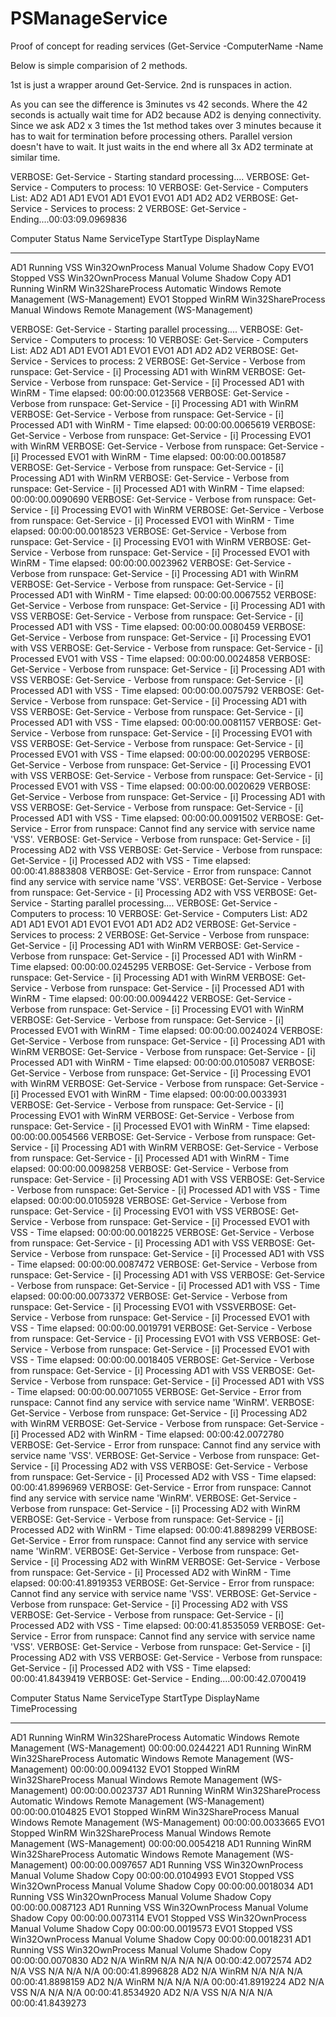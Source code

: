# PSManageService

Proof of concept for reading services (Get-Service -ComputerName <computer> -Name <service> 

Below is simple comparision of 2 methods. 

1st is just a wrapper around Get-Service.
2nd is runspaces in action. 

As you can see the difference is 3minutes vs 42 seconds. 
Where the 42 seconds is actually wait time for AD2 because AD2 is denying connectivity. 
Since we ask AD2 x 3 times the 1st method takes over 3 minutes because it has to wait for termination before processing others.
Parallel version doesn't have to wait. It just waits in the end where all 3x AD2 terminate at similar time. 

VERBOSE: Get-Service - Starting standard processing....
VERBOSE: Get-Service - Computers to process: 10
VERBOSE: Get-Service - Computers List: AD2 AD1 AD1 EVO1 AD1 EVO1 EVO1 AD1 AD2 AD2
VERBOSE: Get-Service - Services to process: 2
VERBOSE: Get-Service - Ending....00:03:09.0969836

Computer  Status Name        ServiceType StartType DisplayName
--------  ------ ----        ----------- --------- -----------
AD1      Running VSS     Win32OwnProcess    Manual Volume Shadow Copy
EVO1     Stopped VSS     Win32OwnProcess    Manual Volume Shadow Copy
AD1      Running WinRM Win32ShareProcess Automatic Windows Remote Management (WS-Management)
EVO1     Stopped WinRM Win32ShareProcess    Manual Windows Remote Management (WS-Management)


VERBOSE: Get-Service - Starting parallel processing....
VERBOSE: Get-Service - Computers to process: 10
VERBOSE: Get-Service - Computers List: AD2 AD1 AD1 EVO1 AD1 EVO1 EVO1 AD1 AD2 AD2
VERBOSE: Get-Service - Services to process: 2
VERBOSE: Get-Service - Verbose from runspace: Get-Service - [i] Processing AD1 with WinRM
VERBOSE: Get-Service - Verbose from runspace: Get-Service - [i] Processed AD1 with WinRM - Time elapsed: 00:00:00.0123568
VERBOSE: Get-Service - Verbose from runspace: Get-Service - [i] Processing AD1 with WinRM
VERBOSE: Get-Service - Verbose from runspace: Get-Service - [i] Processed AD1 with WinRM - Time elapsed: 00:00:00.0065619
VERBOSE: Get-Service - Verbose from runspace: Get-Service - [i] Processing EVO1 with WinRM
VERBOSE: Get-Service - Verbose from runspace: Get-Service - [i] Processed EVO1 with WinRM - Time elapsed: 00:00:00.0018587
VERBOSE: Get-Service - Verbose from runspace: Get-Service - [i] Processing AD1 with WinRM
VERBOSE: Get-Service - Verbose from runspace: Get-Service - [i] Processed AD1 with WinRM - Time elapsed: 00:00:00.0090690
VERBOSE: Get-Service - Verbose from runspace: Get-Service - [i] Processing EVO1 with WinRM
VERBOSE: Get-Service - Verbose from runspace: Get-Service - [i] Processed EVO1 with WinRM - Time elapsed: 00:00:00.0018523
VERBOSE: Get-Service - Verbose from runspace: Get-Service - [i] Processing EVO1 with WinRM
VERBOSE: Get-Service - Verbose from runspace: Get-Service - [i] Processed EVO1 with WinRM - Time elapsed: 00:00:00.0023962
VERBOSE: Get-Service - Verbose from runspace: Get-Service - [i] Processing AD1 with WinRM
VERBOSE: Get-Service - Verbose from runspace: Get-Service - [i] Processed AD1 with WinRM - Time elapsed: 00:00:00.0067552
VERBOSE: Get-Service - Verbose from runspace: Get-Service - [i] Processing AD1 with VSS
VERBOSE: Get-Service - Verbose from runspace: Get-Service - [i] Processed AD1 with VSS - Time elapsed: 00:00:00.0080459
VERBOSE: Get-Service - Verbose from runspace: Get-Service - [i] Processing EVO1 with VSS
VERBOSE: Get-Service - Verbose from runspace: Get-Service - [i] Processed EVO1 with VSS - Time elapsed: 00:00:00.0024858
VERBOSE: Get-Service - Verbose from runspace: Get-Service - [i] Processing AD1 with VSS
VERBOSE: Get-Service - Verbose from runspace: Get-Service - [i] Processed AD1 with VSS - Time elapsed: 00:00:00.0075792
VERBOSE: Get-Service - Verbose from runspace: Get-Service - [i] Processing AD1 with VSS
VERBOSE: Get-Service - Verbose from runspace: Get-Service - [i] Processed AD1 with VSS - Time elapsed: 00:00:00.0081157
VERBOSE: Get-Service - Verbose from runspace: Get-Service - [i] Processing EVO1 with VSS
VERBOSE: Get-Service - Verbose from runspace: Get-Service - [i] Processed EVO1 with VSS - Time elapsed: 00:00:00.0020295
VERBOSE: Get-Service - Verbose from runspace: Get-Service - [i] Processing EVO1 with VSS
VERBOSE: Get-Service - Verbose from runspace: Get-Service - [i] Processed EVO1 with VSS - Time elapsed: 00:00:00.0020629
VERBOSE: Get-Service - Verbose from runspace: Get-Service - [i] Processing AD1 with VSS
VERBOSE: Get-Service - Verbose from runspace: Get-Service - [i] Processed AD1 with VSS - Time elapsed: 00:00:00.0091502
VERBOSE: Get-Service - Error from runspace: Cannot find any service with service name 'VSS'.
VERBOSE: Get-Service - Verbose from runspace: Get-Service - [i] Processing AD2 with VSS
VERBOSE: Get-Service - Verbose from runspace: Get-Service - [i] Processed AD2 with VSS - Time elapsed: 00:00:41.8883808
VERBOSE: Get-Service - Error from runspace: Cannot find any service with service name 'VSS'.
VERBOSE: Get-Service - Verbose from runspace: Get-Service - [i] Processing AD2 with VSS
VERBOSE: Get-Service - Starting parallel processing....
VERBOSE: Get-Service - Computers to process: 10
VERBOSE: Get-Service - Computers List: AD2 AD1 AD1 EVO1 AD1 EVO1 EVO1 AD1 AD2 AD2
VERBOSE: Get-Service - Services to process: 2
VERBOSE: Get-Service - Verbose from runspace: Get-Service - [i] Processing AD1 with WinRM
VERBOSE: Get-Service - Verbose from runspace: Get-Service - [i] Processed AD1 with WinRM - Time elapsed: 00:00:00.0245295
VERBOSE: Get-Service - Verbose from runspace: Get-Service - [i] Processing AD1 with WinRM
VERBOSE: Get-Service - Verbose from runspace: Get-Service - [i] Processed AD1 with WinRM - Time elapsed: 00:00:00.0094422
VERBOSE: Get-Service - Verbose from runspace: Get-Service - [i] Processing EVO1 with WinRM
VERBOSE: Get-Service - Verbose from runspace: Get-Service - [i] Processed EVO1 with WinRM - Time elapsed: 00:00:00.0024024
VERBOSE: Get-Service - Verbose from runspace: Get-Service - [i] Processing AD1 with WinRM
VERBOSE: Get-Service - Verbose from runspace: Get-Service - [i] Processed AD1 with WinRM - Time elapsed: 00:00:00.0105087
VERBOSE: Get-Service - Verbose from runspace: Get-Service - [i] Processing EVO1 with WinRM
VERBOSE: Get-Service - Verbose from runspace: Get-Service - [i] Processed EVO1 with WinRM - Time elapsed: 00:00:00.0033931
VERBOSE: Get-Service - Verbose from runspace: Get-Service - [i] Processing EVO1 with WinRM
VERBOSE: Get-Service - Verbose from runspace: Get-Service - [i] Processed EVO1 with WinRM - Time elapsed: 00:00:00.0054566
VERBOSE: Get-Service - Verbose from runspace: Get-Service - [i] Processing AD1 with WinRM
VERBOSE: Get-Service - Verbose from runspace: Get-Service - [i] Processed AD1 with WinRM - Time elapsed: 00:00:00.0098258
VERBOSE: Get-Service - Verbose from runspace: Get-Service - [i] Processing AD1 with VSS
VERBOSE: Get-Service - Verbose from runspace: Get-Service - [i] Processed AD1 with VSS - Time elapsed: 00:00:00.0105928
VERBOSE: Get-Service - Verbose from runspace: Get-Service - [i] Processing EVO1 with VSS
VERBOSE: Get-Service - Verbose from runspace: Get-Service - [i] Processed EVO1 with VSS - Time elapsed: 00:00:00.0018225
VERBOSE: Get-Service - Verbose from runspace: Get-Service - [i] Processing AD1 with VSS
VERBOSE: Get-Service - Verbose from runspace: Get-Service - [i] Processed AD1 with VSS - Time elapsed: 00:00:00.0087472
VERBOSE: Get-Service - Verbose from runspace: Get-Service - [i] Processing AD1 with VSS
VERBOSE: Get-Service - Verbose from runspace: Get-Service - [i] Processed AD1 with VSS - Time elapsed: 00:00:00.0073372
VERBOSE: Get-Service - Verbose from runspace: Get-Service - [i] Processing EVO1 with VSSVERBOSE: Get-Service - Verbose from runspace: Get-Service - [i] Processed EVO1 with VSS - Time elapsed: 00:00:00.0019791
VERBOSE: Get-Service - Verbose from runspace: Get-Service - [i] Processing EVO1 with VSS
VERBOSE: Get-Service - Verbose from runspace: Get-Service - [i] Processed EVO1 with VSS - Time elapsed: 00:00:00.0018405
VERBOSE: Get-Service - Verbose from runspace: Get-Service - [i] Processing AD1 with VSS
VERBOSE: Get-Service - Verbose from runspace: Get-Service - [i] Processed AD1 with VSS - Time elapsed: 00:00:00.0071055
VERBOSE: Get-Service - Error from runspace: Cannot find any service with service name 'WinRM'.
VERBOSE: Get-Service - Verbose from runspace: Get-Service - [i] Processing AD2 with WinRM
VERBOSE: Get-Service - Verbose from runspace: Get-Service - [i] Processed AD2 with WinRM - Time elapsed: 00:00:42.0072780
VERBOSE: Get-Service - Error from runspace: Cannot find any service with service name 'VSS'.
VERBOSE: Get-Service - Verbose from runspace: Get-Service - [i] Processing AD2 with VSS
VERBOSE: Get-Service - Verbose from runspace: Get-Service - [i] Processed AD2 with VSS - Time elapsed: 00:00:41.8996969
VERBOSE: Get-Service - Error from runspace: Cannot find any service with service name 'WinRM'.
VERBOSE: Get-Service - Verbose from runspace: Get-Service - [i] Processing AD2 with WinRM
VERBOSE: Get-Service - Verbose from runspace: Get-Service - [i] Processed AD2 with WinRM - Time elapsed: 00:00:41.8898299
VERBOSE: Get-Service - Error from runspace: Cannot find any service with service name 'WinRM'.
VERBOSE: Get-Service - Verbose from runspace: Get-Service - [i] Processing AD2 with WinRM
VERBOSE: Get-Service - Verbose from runspace: Get-Service - [i] Processed AD2 with WinRM - Time elapsed: 00:00:41.8919353
VERBOSE: Get-Service - Error from runspace: Cannot find any service with service name 'VSS'.
VERBOSE: Get-Service - Verbose from runspace: Get-Service - [i] Processing AD2 with VSS
VERBOSE: Get-Service - Verbose from runspace: Get-Service - [i] Processed AD2 with VSS - Time elapsed: 00:00:41.8535059
VERBOSE: Get-Service - Error from runspace: Cannot find any service with service name 'VSS'.
VERBOSE: Get-Service - Verbose from runspace: Get-Service - [i] Processing AD2 with VSS
VERBOSE: Get-Service - Verbose from runspace: Get-Service - [i] Processed AD2 with VSS - Time elapsed: 00:00:41.8439419
VERBOSE: Get-Service - Ending....00:00:42.0700419

Computer  Status Name        ServiceType StartType DisplayName                               TimeProcessing
--------  ------ ----        ----------- --------- -----------                               --------------
AD1      Running WinRM Win32ShareProcess Automatic Windows Remote Management (WS-Management) 00:00:00.0244221
AD1      Running WinRM Win32ShareProcess Automatic Windows Remote Management (WS-Management) 00:00:00.0094132
EVO1     Stopped WinRM Win32ShareProcess    Manual Windows Remote Management (WS-Management) 00:00:00.0023737
AD1      Running WinRM Win32ShareProcess Automatic Windows Remote Management (WS-Management) 00:00:00.0104825
EVO1     Stopped WinRM Win32ShareProcess    Manual Windows Remote Management (WS-Management) 00:00:00.0033665
EVO1     Stopped WinRM Win32ShareProcess    Manual Windows Remote Management (WS-Management) 00:00:00.0054218
AD1      Running WinRM Win32ShareProcess Automatic Windows Remote Management (WS-Management) 00:00:00.0097657
AD1      Running VSS     Win32OwnProcess    Manual Volume Shadow Copy                        00:00:00.0104993
EVO1     Stopped VSS     Win32OwnProcess    Manual Volume Shadow Copy                        00:00:00.0018034
AD1      Running VSS     Win32OwnProcess    Manual Volume Shadow Copy                        00:00:00.0087123
AD1      Running VSS     Win32OwnProcess    Manual Volume Shadow Copy                        00:00:00.0073114
EVO1     Stopped VSS     Win32OwnProcess    Manual Volume Shadow Copy                        00:00:00.0019573
EVO1     Stopped VSS     Win32OwnProcess    Manual Volume Shadow Copy                        00:00:00.0018231
AD1      Running VSS     Win32OwnProcess    Manual Volume Shadow Copy                        00:00:00.0070830
AD2          N/A WinRM               N/A       N/A N/A                                       00:00:42.0072574
AD2          N/A VSS                 N/A       N/A N/A                                       00:00:41.8996828
AD2          N/A WinRM               N/A       N/A N/A                                       00:00:41.8898159
AD2          N/A WinRM               N/A       N/A N/A                                       00:00:41.8919224
AD2          N/A VSS                 N/A       N/A N/A                                       00:00:41.8534920
AD2          N/A VSS                 N/A       N/A N/A                                       00:00:41.8439273
